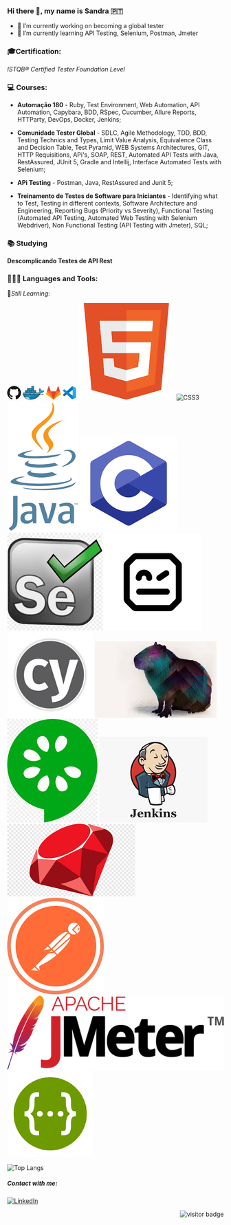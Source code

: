 ### Hi there 👋, my name is Sandra :portugal:

- :dart: I’m currently working on becoming a global tester
- :book: I’m currently learning API Testing, Selenium, Postman, Jmeter

### :mortar_board:Certification:

_ISTQB® Certified Tester Foundation Level_

### :computer: Courses:

- **Automação 180** - Ruby, Test Environment, Web Automation, API Automation, Capybara, BDD, RSpec, Cucumber, Allure Reports, HTTParty, DevOps, Docker, Jenkins;

- **Comunidade Tester Global** - SDLC, Agile Methodology, TDD, BDD, Testing Technics and Types, Limit Value Analysis, Equivalence Class and Decision Table, Test Pyramid, WEB Systems Architectures, GIT, HTTP Requisitions, APi's, SOAP, REST, Automated API Tests with Java, RestAssured, JUnit 5, Gradle and Intellij, Interface Automated Tests with Selenium;

- **APi Testing** - Postman, Java, RestAssured and Junit 5;

- **Treinamento de Testes de Software para Iniciantes** - Identifying what to Test, Testing in different contexts, Software Architecture and Engineering, Reporting Bugs (Priority vs Severity), Functional Testing (Automated API Testing, Automated Web Testing with Selenium Webdriver), Non Functional Testing (API Testing with Jmeter), SQL;

### :books: Studying

**Descomplicando Testes de API Rest**

### 👩🏻‍💻 Languages and Tools:

:beginner:_Still Learning_:

![GitHub](icons/github.png)
![Docker](icons/docker.png)
![GitLab](icons/gitlab.png)
![Visual Studio Code](icons/vscode.png)
![HTML5](icons/html.png)
![CSS3](icons/cdd.png)
![Java](icons/java.png)
![C](icons/c.png)
![Selenium](icons/selenium.png)
![Robot Framework](icons/robot.png)
![Cypress](icons/cypress.png)
![Capybara](icons/capybara.png)
![Cucumber](icons/cucumber.png)
![Jenkins](icons/jenkins.png)
![Ruby](icons/ruby.png)
![Postman](icons/postman.png)
![JMeter](icons/JMeter.png)
![Swagger](icons/Swagger.png)

![Top Langs](https://github-readme-stats.vercel.app/api/top-langs/?username=sandra-lourenco&layout=compact&theme=tokyonight)

##### Contact with me:

<a href="https://www.linkedin.com/in/sandralourenco/" target="_blank"><img src="https://img.shields.io/badge/LinkedIn-%230077B5.svg?&style=flat-square&logo=linkedin&logoColor=white" alt="LinkedIn"></a>

<!--[<img align="left" alt="Sandra Lourenço | LinkedIn" width="22px" src="https://cdn.jsdelivr.net/npm/simple-icons@v3/icons/linkedin.svg" />][linkedin]

[linkedin]: https://www.linkedin.com/in/sandralourenco/
-->
<p align="right">
<img src="https://visitor-badge.glitch.me/badge?page_id=sandra-lourenco.visitor-badge" alt="visitor badge"/>
</p>
